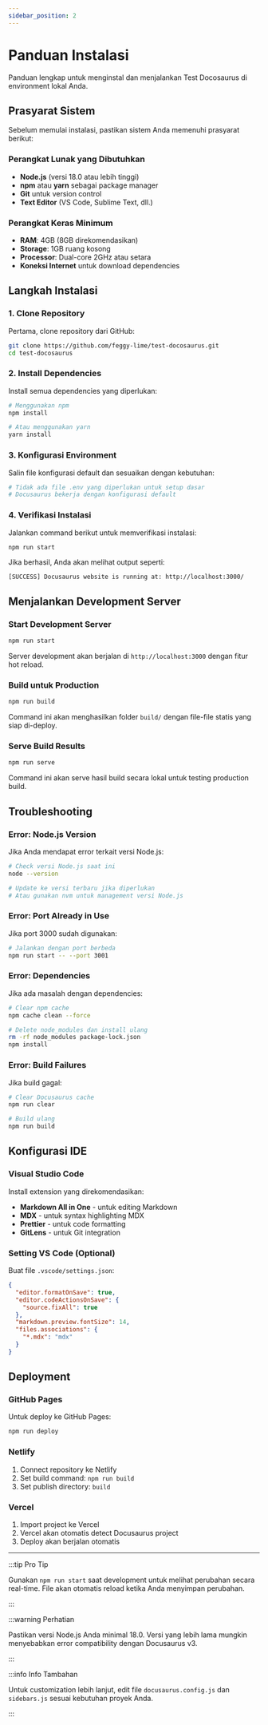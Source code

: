 ```yaml
---
sidebar_position: 2
---
```


# Panduan Instalasi

Panduan lengkap untuk menginstal dan menjalankan Test Docosaurus di environment lokal Anda.

## Prasyarat Sistem

Sebelum memulai instalasi, pastikan sistem Anda memenuhi prasyarat berikut:

### Perangkat Lunak yang Dibutuhkan

- **Node.js** (versi 18.0 atau lebih tinggi)
- **npm** atau **yarn** sebagai package manager
- **Git** untuk version control
- **Text Editor** (VS Code, Sublime Text, dll.)

### Perangkat Keras Minimum

- **RAM**: 4GB (8GB direkomendasikan)
- **Storage**: 1GB ruang kosong
- **Processor**: Dual-core 2GHz atau setara
- **Koneksi Internet** untuk download dependencies

## Langkah Instalasi

### 1. Clone Repository

Pertama, clone repository dari GitHub:

```bash
git clone https://github.com/feggy-lime/test-docosaurus.git
cd test-docosaurus
```

### 2. Install Dependencies

Install semua dependencies yang diperlukan:

```bash
# Menggunakan npm
npm install

# Atau menggunakan yarn
yarn install
```

### 3. Konfigurasi Environment

Salin file konfigurasi default dan sesuaikan dengan kebutuhan:

```bash
# Tidak ada file .env yang diperlukan untuk setup dasar
# Docusaurus bekerja dengan konfigurasi default
```

### 4. Verifikasi Instalasi

Jalankan command berikut untuk memverifikasi instalasi:

```bash
npm run start
```

Jika berhasil, Anda akan melihat output seperti:

```
[SUCCESS] Docusaurus website is running at: http://localhost:3000/
```

## Menjalankan Development Server

### Start Development Server

```bash
npm run start
```

Server development akan berjalan di `http://localhost:3000` dengan fitur hot reload.

### Build untuk Production

```bash
npm run build
```

Command ini akan menghasilkan folder `build/` dengan file-file statis yang siap di-deploy.

### Serve Build Results

```bash
npm run serve
```

Command ini akan serve hasil build secara lokal untuk testing production build.

## Troubleshooting

### Error: Node.js Version

Jika Anda mendapat error terkait versi Node.js:

```bash
# Check versi Node.js saat ini
node --version

# Update ke versi terbaru jika diperlukan
# Atau gunakan nvm untuk management versi Node.js
```

### Error: Port Already in Use

Jika port 3000 sudah digunakan:

```bash
# Jalankan dengan port berbeda
npm run start -- --port 3001
```

### Error: Dependencies

Jika ada masalah dengan dependencies:

```bash
# Clear npm cache
npm cache clean --force

# Delete node_modules dan install ulang
rm -rf node_modules package-lock.json
npm install
```

### Error: Build Failures

Jika build gagal:

```bash
# Clear Docusaurus cache
npm run clear

# Build ulang
npm run build
```

## Konfigurasi IDE

### Visual Studio Code

Install extension yang direkomendasikan:

- **Markdown All in One** - untuk editing Markdown
- **MDX** - untuk syntax highlighting MDX
- **Prettier** - untuk code formatting
- **GitLens** - untuk Git integration

### Setting VS Code (Optional)

Buat file `.vscode/settings.json`:

```json
{
  "editor.formatOnSave": true,
  "editor.codeActionsOnSave": {
    "source.fixAll": true
  },
  "markdown.preview.fontSize": 14,
  "files.associations": {
    "*.mdx": "mdx"
  }
}
```

## Deployment

### GitHub Pages

Untuk deploy ke GitHub Pages:

```bash
npm run deploy
```

### Netlify

1. Connect repository ke Netlify
2. Set build command: `npm run build`
3. Set publish directory: `build`

### Vercel

1. Import project ke Vercel
2. Vercel akan otomatis detect Docusaurus project
3. Deploy akan berjalan otomatis

---

:::tip Pro Tip

Gunakan `npm run start` saat development untuk melihat perubahan secara real-time. File akan otomatis reload ketika Anda menyimpan perubahan.

:::

:::warning Perhatian

Pastikan versi Node.js Anda minimal 18.0. Versi yang lebih lama mungkin menyebabkan error compatibility dengan Docusaurus v3.

:::

:::info Info Tambahan

Untuk customization lebih lanjut, edit file `docusaurus.config.js` dan `sidebars.js` sesuai kebutuhan proyek Anda.

:::